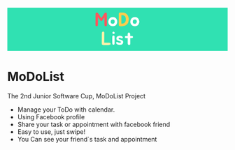 ![Alt text](/MoDoList.png)
# MoDoList
The 2nd Junior Software Cup, MoDoList Project
* Manage your ToDo with calendar.
* Using Facebook profile
* Share your task or appointment with facebook friend
* Easy to use, just swipe!
* You Can see your friend`s task and appointment
